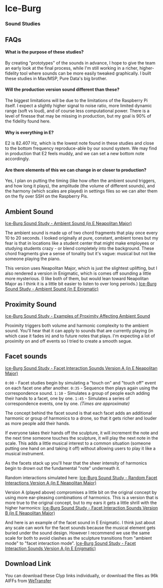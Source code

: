 # Ice-Burg
### Sound Studies

## FAQs

#### What is the purpose of these studies?
By creating "prototypes" of the sounds in advance, I hope to give the team an early look at the final process, while I'm still working in a richer, higher-fidelity tool where sounds can be more easily tweaked graphically. I built these studies in Max/MSP, Pure Data's big brother.

#### Will the production version sound different than these?
The biggest limitations will be due to the limitations of the Raspberry Pi itself. I expect a slightly higher signal to noise ratio, more limited dynamic range (soft vs loud), and of course less computational power. There is a level of finesse that may be missing in production, but my goal is 90% of the fidelity found here.

#### Why is everything in E?
E2 is 82.407 Hz, which is the lowest note found in these studies and close to the bottom frequency reproduce-able by our sound system. We may find in production that E2 feels muddy, and we can set a new bottom note accordingly.

#### Are there elements of this we can change in or closer to production?
Yes, I plan on putting the timing (like how often the ambient sound triggers, and how long it plays), the amplitude (the volume of different sounds), and the harmony (which scales are played) in settings files so we can alter them on the fly over SSH on the Raspberry Pis.

## Ambient Sound
[Ice-Burg Sound Study - Ambient Sound (in E Neapolitan Major)](https://clyp.it/3cxbvcp3)

The ambient sound is made up of two chord fragments that play once every 10 to 20 seconds. I looked originally at pure, constant, ambient tones but my fear is that in locations like a student center that might make employees or studying students crazy - or blend completely into the background. These chord fragments give a sense of tonality but it's vague: musical but not like someone playing the piano.

This version uses Neapolitan Major, which is just the slightest uplifting, but I also rendered a version in Enigmatic, which is comes off sounding a little more mysterious. (I like both of them, but would lean toward Neapolitan Major as I think it is a little bit easier to listen to over long periods.)
[Ice-Burg Sound Study - Ambient Sound (in E Enigmatic)](https://clyp.it/qqfkvaw2)

## Proximity Sound
[Ice-Burg Sound Study - Examples of Proximity Affecting Ambient Sound](https://clyp.it/14i1hz3d)

Proximity triggers both volume and harmonic complexity to the ambient sound. You'll hear that it can apply to sounds that are currently playing (in which case it fades in) and to future notes that plays. I'm expecting a lot of proximity on and off events so I tried to create a smooth segue.

## Facet sounds
[Ice-Burg Sound Study - Facet Interaction Sounds Version A (in E Neapolitan Major)](https://clyp.it/clcqbibw)

`0:00` - Facet studies begin by simulating a "touch on" and "touch off" event on each facet one after another.
`0:35` - Sequence then plays again using the correspondence sound.
`1:10` - Simulates a group of people each adding their hands to a facet, one by one.
`1:45` - Simulates a series of correspondence events, one by one.
_(Times are approximate)_

The concept behind the facet sound is that each facet adds an additional harmonic or group of harmonics to a drone, so that it gets richer and louder as more people add their hands.

If everyone takes their hands off the sculpture, it will increment the note and the next time someone touches the sculpture, it will play the next note in the scale. This adds a little musical interest to a common situation (someone putting one hand on and taking it off) without allowing users to play it like a musical instrument.

As the facets stack up you'll hear that the sheer intensity of harmonics begin to drown out the fundamental "note" underneath it.

Random interactions simulated here:
[Ice-Burg Sound Study - Random Facet Interactions Version A (in E Neapolitan Major)](https://clyp.it/tfh33rgf)

Version A (played above) compromises a little bit on the original concept by using more ear-pleasing combinations of harmonics. This is a version that is more true to the original concept, but to my ears it gets a little shrill with the higher harmonics:
[Ice-Burg Sound Study - Facet Interaction Sounds Version B (in E Neapolitan Major)](https://clyp.it/nyfey1lj)

And here is an example of the facet sound in E Enigmatic. I think just about any scale can work for the facet sounds because the musical element gets buried under the sound design. However I recommend we use the same scale for both to avoid clashes as the sculpture transitions from "ambient mode" to "facet interaction mode".
[Ice-Burg Sound Study - Facet Interaction Sounds Version A (in E Enigmatic)](https://clyp.it/ns4st3nm)

## Download Link
You can download these Clyp links individually, or download the files as 96k AIFFs from [WeTransfer](https://we.tl/XJhKVGPsHW)
